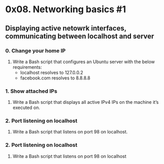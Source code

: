 # 0x08. Networking basics #1
## Displaying active netowrk interfaces, communicating between localhost and server

### 0. Change your home IP
1. Write a Bash script that configures an Ubuntu server with the below requirements:
   - localhost resolves to 127.0.0.2
   - facebook.com resolves to 8.8.8.8

### 1. Show attached IPs
1. Write a Bash script that displays all active IPv4 IPs on the machine it’s executed on.

### 2. Port listening on localhost
1. Write a Bash script that listens on port 98 on localhost.

### 2. Port listening on localhost
1. Write a Bash script that listens on port 98 on localhost
